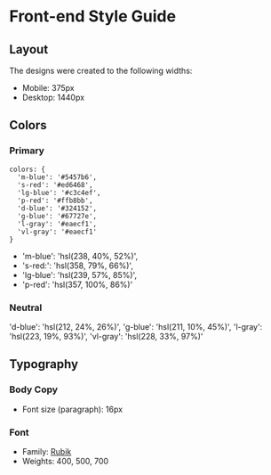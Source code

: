 # Front-end Style Guide

## Layout

The designs were created to the following widths:

- Mobile: 375px
- Desktop: 1440px

## Colors

### Primary

    colors: {
      'm-blue': '#5457b6',
      's-red': '#ed6468',
      'lg-blue': '#c3c4ef',
      'p-red': '#ffb8bb',
      'd-blue': '#324152',
      'g-blue': '#67727e',
      'l-gray': '#eaecf1',
      'vl-gray': '#eaecf1'
    }
- 'm-blue': 'hsl(238, 40%, 52%)',
- 's-red:': 'hsl(358, 79%, 66%)',
- 'lg-blue': 'hsl(239, 57%, 85%)',
- 'p-red': 'hsl(357, 100%, 86%)'

### Neutral

'd-blue': 'hsl(212, 24%, 26%)',
'g-blue': 'hsl(211, 10%, 45%)',
'l-gray': 'hsl(223, 19%, 93%)',
'vl-gray': 'hsl(228, 33%, 97%)'

## Typography

### Body Copy

- Font size (paragraph): 16px

### Font

- Family: [Rubik](https://fonts.google.com/specimen/Rubik)
- Weights: 400, 500, 700
